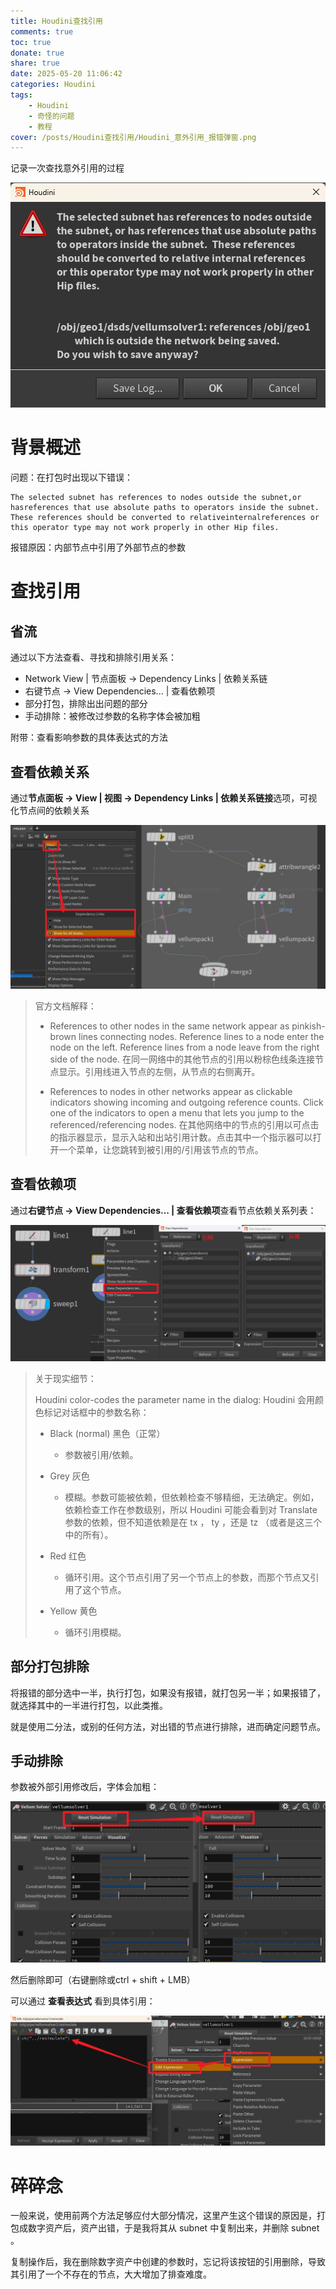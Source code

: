 ```yaml
---
title: Houdini查找引用
comments: true
toc: true
donate: true
share: true
date: 2025-05-20 11:06:42
categories: Houdini
tags:
    - Houdini
    - 奇怪的问题
    - 教程
cover: /posts/Houdini查找引用/Houdini_意外引用_报错弹窗.png
---
```

记录一次查找意外引用的过程

![alt text](Houdini查找引用/Houdini_意外引用_报错弹窗.png)

# 背景概述
问题：在打包时出现以下错误：
```
The selected subnet has references to nodes outside the subnet,or hasreferences that use absolute paths to operators inside the subnet. These references should be converted to relativeinternalreferences or this operator type may not work properly in other Hip files.
```
报错原因：内部节点中引用了外部节点的参数

# 查找引用

## 省流
通过以下方法查看、寻找和排除引用关系：
- Network View | 节点面板 -> Dependency Links | 依赖关系链
- 右键节点 -> View Dependencies... | 查看依赖项
- 部分打包，排除出出问题的部分
- 手动排除：被修改过参数的名称字体会被加粗
  
附带：查看影响参数的具体表达式的方法

## 查看依赖关系

通过**节点面板 -> View | 视图 -> Dependency Links | 依赖关系链接**选项，可视化节点间的依赖关系

![alt text](Houdini查找引用/Houdini_查看引用关系.jpg)

> 官方文档解释：
> 
> - References to other nodes in the same network appear as pinkish-brown lines connecting nodes. Reference lines to a node enter the node on the left. Reference lines from a node leave from the right side of the node.
在同一网络中的其他节点的引用以粉棕色线条连接节点显示。引用线进入节点的左侧，从节点的右侧离开。
> 
> - References to nodes in other networks appear as clickable indicators showing incoming and outgoing reference counts. Click one of the indicators to open a menu that lets you jump to the referenced/referencing nodes.
在其他网络中的节点的引用以可点击的指示器显示，显示入站和出站引用计数。点击其中一个指示器可以打开一个菜单，让您跳转到被引用的/引用该节点的节点。

## 查看依赖项
通过**右键节点 -> View Dependencies... | 查看依赖项**查看节点依赖关系列表：

![alt text](Houdini查找引用/Houdini_节点依赖关系列表.jpg)

> 关于现实细节：
>
> Houdini color-codes the parameter name in the dialog:
Houdini 会用颜色标记对话框中的参数名称：
> 
> - Black (normal)   黑色（正常）
> 
>   - 参数被引用/依赖。
> 
> - Grey   灰色
> 
>   - 模糊。参数可能被依赖，但依赖检查不够精细，无法确定。例如，依赖检查工作在参数级别，所以 Houdini 可能会看到对 Translate 参数的依赖，但不知道依赖是在 tx ， ty ，还是 tz （或者是这三个中的所有）。
> 
> - Red   红色
> 
>   - 循环引用。这个节点引用了另一个节点上的参数，而那个节点又引用了这个节点。
> 
> - Yellow   黄色
> 
>   - 循环引用模糊。


## 部分打包排除
将报错的部分选中一半，执行打包，如果没有报错，就打包另一半；如果报错了，就选择其中的一半进行打包，以此类推。

就是使用二分法，或别的任何方法，对出错的节点进行排除，进而确定问题节点。

## 手动排除
参数被外部引用修改后，字体会加粗：

![alt text](Houdini查找引用/Houdini_被引用的参数加粗.png)

然后删除即可（右键删除或ctrl + shift + LMB）

可以通过 **查看表达式** 看到具体引用：

![alt text](Houdini查找引用/Houdini_查看表达式.png)

# 碎碎念
一般来说，使用前两个方法足够应付大部分情况，这里产生这个错误的原因是，打包成数字资产后，资产出错，于是我将其从 subnet 中复制出来，并删除 subnet 。

复制操作后，我在删除数字资产中创建的参数时，忘记将该按钮的引用删除，导致其引用了一个不存在的节点，大大增加了排查难度。